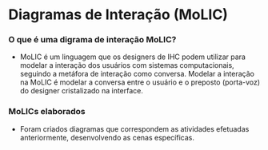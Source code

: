 # Diagramas de Interação (MoLIC)
### O que é uma digrama de interação MoLIC?
- MoLIC é um linguagem que os designers de IHC podem
utilizar para modelar a interação dos usuários com sistemas
computacionais, seguindo a metáfora de interação como
conversa. Modelar a interação na MoLIC é modelar a conversa entre o
usuário e o preposto (porta-voz) do designer cristalizado na
interface.

### MoLICs elaborados
- Foram criados diagramas que correspondem as atividades efetuadas anteriormente, desenvolvendo as cenas específicas.
